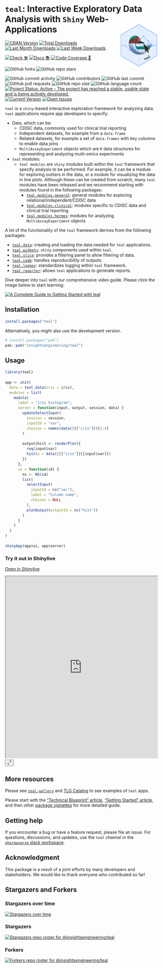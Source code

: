 
<!-- README.md is generated from README.Rmd. Please edit that file -->

# `teal`: Interactive Exploratory Data Analysis with `Shiny` Web-Applications <a href='https://insightsengineering.github.io/teal/'><img src="man/figures/logo.svg" align="right" height="139" style="max-width: 100%; max-height: 139px;"/></a  >

<!-- start badges -->

[![CRAN
Version](https://www.r-pkg.org/badges/version/teal?color=green)](https://cran.r-project.org/package=teal)
[![Total
Downloads](http://cranlogs.r-pkg.org/badges/grand-total/teal?color=green)](https://cran.r-project.org/package=teal)
[![Last Month
Downloads](http://cranlogs.r-pkg.org/badges/last-month/teal?color=green)](https://cran.r-project.org/package=teal)
[![Last Week
Downloads](http://cranlogs.r-pkg.org/badges/last-week/teal?color=green)](https://cran.r-project.org/package=teal)

[![Check
🛠](https://github.com/insightsengineering/teal/actions/workflows/check.yaml/badge.svg)](https://insightsengineering.github.io/teal/main/unit-test-report/)
[![Docs
📚](https://github.com/insightsengineering/teal/actions/workflows/docs.yaml/badge.svg)](https://insightsengineering.github.io/teal/)
[![Code Coverage
📔](https://raw.githubusercontent.com/insightsengineering/teal/_xml_coverage_reports/data/main/badge.svg)](https://insightsengineering.github.io/teal/main/coverage-report/)

![GitHub
forks](https://img.shields.io/github/forks/insightsengineering/teal?style=social)
![GitHub repo
stars](https://img.shields.io/github/stars/insightsengineering/teal?style=social)

![GitHub commit
activity](https://img.shields.io/github/commit-activity/m/insightsengineering/teal)
![GitHub
contributors](https://img.shields.io/github/contributors/insightsengineering/teal)
![GitHub last
commit](https://img.shields.io/github/last-commit/insightsengineering/teal)
![GitHub pull
requests](https://img.shields.io/github/issues-pr/insightsengineering/teal)
![GitHub repo
size](https://img.shields.io/github/repo-size/insightsengineering/teal)
![GitHub language
count](https://img.shields.io/github/languages/count/insightsengineering/teal)
[![Project Status: Active – The project has reached a stable, usable
state and is being actively
developed.](https://www.repostatus.org/badges/latest/active.svg)](https://www.repostatus.org/#active)
[![Current
Version](https://img.shields.io/github/r-package/v/insightsengineering/teal/main?color=purple&label=package%20version)](https://github.com/insightsengineering/teal/tree/main)
[![Open
Issues](https://img.shields.io/github/issues-raw/insightsengineering/teal?color=red&label=open%20issues)](https://github.com/insightsengineering/teal/issues?q=is%3Aissue+is%3Aopen+sort%3Aupdated-desc)
<!-- end badges -->

`teal` is a `shiny`-based interactive exploration framework for
analyzing data. `teal` applications require app developers to specify:

<!-- markdownlint-disable MD007 MD030 -->

- Data, which can be:
  - CDISC data, commonly used for clinical trial reporting
  - Independent datasets, for example from a `data.frame`
  - Related datasets, for example a set of `data.frames` with key
    columns to enable data joins
  - `MultiAssayExperiment` objects which are `R` data structures for
    representing and analyzing multi-omics experiments
- `teal` modules:
  - `teal modules` are `shiny` modules built within the `teal` framework
    that specify analysis to be performed. For example, it can be a
    module for exploring outliers in the data, or a module for
    visualizing the data in line plots. Although these can be created
    from scratch, many `teal` modules have been released and we
    recommend starting with modules found in the following packages:
    - [`teal.modules.general`](https://insightsengineering.github.io/teal.modules.general/latest-tag/):
      general modules for exploring relational/independent/CDISC data
    - [`teal.modules.clinical`](https://insightsengineering.github.io/teal.modules.clinical/latest-tag/):
      modules specific to CDISC data and clinical trial reporting
    - [`teal.modules.hermes`](https://insightsengineering.github.io/teal.modules.hermes/latest-tag/):
      modules for analyzing `MultiAssayExperiment` objects

<!-- markdownlint-enable MD007 MD030 -->

A lot of the functionality of the `teal` framework derives from the
following packages:

<!-- markdownlint-disable MD007 MD030 -->

- [`teal.data`](https://insightsengineering.github.io/teal.data/latest-tag/):
  creating and loading the data needed for `teal` applications.
- [`teal.widgets`](https://insightsengineering.github.io/teal.widgets/latest-tag/):
  `shiny` components used within `teal`.
- [`teal.slice`](https://insightsengineering.github.io/teal.slice/latest-tag/):
  provides a filtering panel to allow filtering of data.
- [`teal.code`](https://insightsengineering.github.io/teal.code/latest-tag/):
  handles reproducibility of outputs.
- [`teal.logger`](https://insightsengineering.github.io/teal.logger/latest-tag/):
  standardizes logging within `teal` framework.
- [`teal.reporter`](https://insightsengineering.github.io/teal.reporter/latest-tag/):
  allows `teal` applications to generate reports.

Dive deeper into `teal` with our comprehensive video guide. Please click
the image below to start learning:

[![A Complete Guide to Getting Started with
teal](https://img.youtube.com/vi/N8ZamECICSI/0.jpg)](https://www.youtube.com/watch?v=N8ZamECICSI)

<!-- markdownlint-enable MD007 MD030 -->

## Installation

``` r
install.packages("teal")
```

Alternatively, you might also use the development version.

``` r
# install.packages("pak")
pak::pak("insightsengineering/teal")
```

## Usage

``` r
library(teal)

app <- init(
  data = teal_data(iris = iris),
  modules = list(
    module(
      label = "iris histogram",
      server = function(input, output, session, data) {
        updateSelectInput(
          session = session,
          inputId = "var",
          choices = names(data()[["iris"]])[1:4]
        )

        output$hist <- renderPlot({
          req(input$var)
          hist(x = data()[["iris"]][[input$var]])
        })
      },
      ui = function(id) {
        ns <- NS(id)
        list(
          selectInput(
            inputId = ns("var"),
            label = "Column name",
            choices = NULL
          ),
          plotOutput(outputId = ns("hist"))
        )
      }
    )
  )
)

shinyApp(app$ui, app$server)
```

### Try it out in Shinylive

[Open in
Shinylive](https://shinylive.io/r/app/#code=NobwRAdghgtgpmAXGKAHVA6ASmANGAYwHsIAXOMpMAGwEsAjAJykYE8AKcqagSgB0IAtKgAEAHgC0I2hFql2AkSIAmUUlBEBeEV2oB9Veva1GtAM5bppsz1yKRMIsoCu1OBe10z8+0scu3BQglEJFqKHo4aks+MBNzEQALc1IiAHNmGFi7YNCRMzhGADdCywAzZwgCUloSYwhUZ1JcESImxub89zNaiBbDKB4REF8851RDOABlKLhqgEkGpqC8vIKzHpJLdc2+0dWZDvnlGLAilmz9vIJEoloCd0toeDN2AfYeYGBY+LNYgF1-p8AIyIAAs-yuSn4glyqzapA6ABJkt5xFJGBRlIUAArUIjyEZw1YiTEAR3qyPOjBhJJCqPkAA9LO9Pt84tYAf8vocmkjqYDaSSAL5C0LCnKrZy0cqVaq9YzKIZEukQCySEQAOSmirFeS8PmJqwKbgWS0NdNCvNIxyer1i1Nitih+oiUVOAGEiNRnDBgs84JcjSSbncHh4tQBVAAy0Zd0MlltQ+NIAHl2ssEUcTto1QowAynXrQsWRMLRkKYTCBGZkhBWABBdDsYRI6UtVsFYqFHhgYX-IA)

<div class="card bslib-card bslib-mb-spacing bslib-card-input html-fill-item html-fill-container" data-bslib-card-init data-full-screen="false" data-require-bs-caller="card()" data-require-bs-version="5" id="shinylive-iframe">
<div class="card-body bslib-gap-spacing html-fill-item html-fill-container" style="margin-top:auto;margin-bottom:auto;flex:1 1 auto;">
<iframe class="html-fill-item" src="https://shinylive.io/r/app/#code=NobwRAdghgtgpmAXGKAHVA6ASmANGAYwHsIAXOMpMAGwEsAjAJykYE8AKcqagSgB0IAtKgAEAHgC0I2hFql2AkSIAmUUlBEBeEV2oB9Veva1GtAM5bppsz1yKRMIsoCu1OBe10z8+0scu3BQglEJFqKHo4aks+MBNzEQALc1IiAHNmGFi7YNCRMzhGADdCywAzZwgCUloSYwhUZ1JcESImxub89zNaiBbDKB4REF8851RDOABlKLhqgEkGpqC8vIKzHpJLdc2+0dWZDvnlGLAilmz9vIJEoloCd0toeDN2AfYeYGBY+LNYgF1-p8AIyIAAs-yuSn4glyqzapA6ABJkt5xFJGBRlIUAArUIjyEZw1YiTEAR3qyPOjBhJJCqPkAA9LO9Pt84tYAf8vocmkjqYDaSSAL5C0LCnKrZy0cqVaq9YzKIZEukQCySEQAOSmirFeS8PmJqwKbgWS0NdNCvNIxyer1i1Nitih+oiUVOAGEiNRnDBgs84JcjSSbncHh4tQBVAAy0Zd0MlltQ+NIAHl2ssEUcTto1QowAynXrQsWRMLRkKYTCBGZkhBWABBdDsYRI6UtVsFYqFHhgYX-IA&amp;h=0" width="100%" height="600" allowfullscreen="" allow="autoplay" data-external="1"></iframe>
</div>
<bslib-tooltip placement="auto" bsOptions="[]" data-require-bs-version="5" data-require-bs-caller="tooltip()">
<template>Expand</template>
<button aria-expanded="false" aria-label="Expand card" class="bslib-full-screen-enter badge rounded-pill"><svg xmlns="http://www.w3.org/2000/svg" viewBox="0 0 24 24" style="height:1em;width:1em;fill:currentColor;" aria-hidden="true" role="img"><path d="M20 5C20 4.4 19.6 4 19 4H13C12.4 4 12 3.6 12 3C12 2.4 12.4 2 13 2H21C21.6 2 22 2.4 22 3V11C22 11.6 21.6 12 21 12C20.4 12 20 11.6 20 11V5ZM4 19C4 19.6 4.4 20 5 20H11C11.6 20 12 20.4 12 21C12 21.6 11.6 22 11 22H3C2.4 22 2 21.6 2 21V13C2 12.4 2.4 12 3 12C3.6 12 4 12.4 4 13V19Z"/></svg></button>
</bslib-tooltip>
<script data-bslib-card-init>bslib.Card.initializeAllCards();</script>
</div>

## More resources

Please see
[`teal.gallery`](https://insightsengineering.github.io/teal.gallery/)
and [TLG Catalog](https://insightsengineering.github.io/tlg-catalog/) to
see examples of `teal` apps.

Please start with the [“Technical Blueprint”
article](https://insightsengineering.github.io/teal/latest-tag/articles/blueprint/index.html),
[“Getting Started”
article](https://insightsengineering.github.io/teal/latest-tag/articles/getting-started-with-teal.html),
and then other [package
vignettes](https://insightsengineering.github.io/teal/latest-tag/articles/index.html)
for more detailed guide.

## Getting help

If you encounter a bug or have a feature request, please file an issue.
For questions, discussions, and updates, use the `teal` channel in the
[`pharmaverse` slack workspace](https://pharmaverse.slack.com).

## Acknowledgment

This package is a result of a joint efforts by many developers and
stakeholders. We would like to thank everyone who contributed so far!

## Stargazers and Forkers

### Stargazers over time

[![Stargazers over
time](https://starchart.cc/insightsengineering/teal.svg)](https://starchart.cc/insightsengineering/teal)

### Stargazers

[![Stargazers repo roster for
@insightsengineering/teal](http://reporoster.com/stars/insightsengineering/teal)](https://github.com/insightsengineering/teal/stargazers)

### Forkers

[![Forkers repo roster for
@insightsengineering/teal](http://reporoster.com/forks/insightsengineering/teal)](https://github.com/insightsengineering/teal/network/members)
